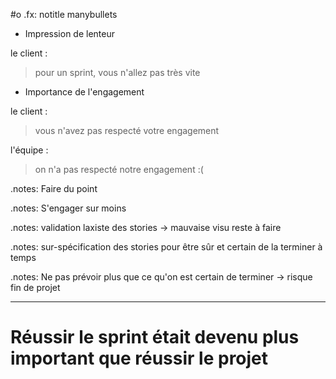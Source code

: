 #o
.fx: notitle manybullets

* Impression de lenteur

le client :
> pour un sprint, vous n'allez pas très vite


* Importance de l'engagement

le client :
> vous n'avez pas respecté votre engagement

l'équipe :
> on n'a pas respecté notre engagement :(

.notes: Faire du point

.notes: S'engager sur moins

.notes: validation laxiste des stories -> mauvaise visu reste à faire

.notes: sur-spécification des stories pour être sûr et certain de la terminer à temps

.notes: Ne pas prévoir plus que ce qu'on est certain de terminer -> risque fin de projet



---

# Réussir le sprint était devenu plus important que réussir le projet

